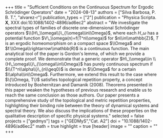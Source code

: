 +++
title = "Sufficient Conditions on the Continuous Spectrum for Ergodic Schrödinger Operators"
date = "2024-08-13"
authors = ["Silva Barbosa, P. B. T.", "alvarez-r"]
publication_types = ["2"]
publication = "Physica Scripta. **X**, XXX doi:10.1088/1402-4896/ad6ec2"
abstract = "We investigate the spectral types of families of discrete one-dimensional Schrödinger operators $\\{H\_\\omega\\}\_{\\omega\\in\\Omega}$, where each $H\_\omega$ has a potential function $V\_\\omega(n)=f(T^n\\omega)$ for $n\\in\\mathbb{Z}$, $T$ is an ergodic homeomorphism on a compact space $\\Omega$ and $f:\\Omega\\rightarrow\\mathbb{R}$ is a continuous function. The main analytical tool of the paper is Gordon's lemma, of which we provide a complete proof. We demonstrate that a generic operator $H\_\\omega\\in \\{H\_\omega\\}\_{\\omega\\in\\Omega}$ has purely continuous spectrum if $\\{T^n\\alpha\\}\_{n\\geq0}$ is dense in $\\Omega$ for a certain $\\alpha\\in\\Omega$. Furthermore, we extend this result to the case where $\{\\Omega, T\}$ satisfies topological repetition property, a concept introduced by Boshernitzan and Damanik (2008). Theorems presented in this paper weaken the hypotheses of previous research and enable us to reach the same conclusion as those authors. Our paper presents a comprehensive study of the topological and metric repetition properties, highlighting their binding role between the theory of dynamical systems and spectral theory. We also discuss the implications of these properties on the qualitative description of specific physical systems."
selected = false
projects = ["gedmys"]
tags = ["GEDMyS","Cat. A2"]
doi = "10.1088/1402-4896/ad6ec2"
math = true
highlight = true
[header]
image = ""
caption = ""
+++
